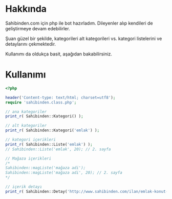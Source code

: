 Hakkında
====================

Sahibinden.com için php ile bot hazırladım. Dileyenler alıp kendileri de geliştirmeye devam edebilirler.

Şuan güzel bir şekilde, kategorileri alt kategorileri vs. kategori listelerini ve detaylarını çekmektedir.

Kullanımı da oldukça basit, aşağıdan bakabilirsiniz.

Kullanımı
====================

```php
<?php

header('Content-type: text/html; charset=utf8');
require 'sahibinden.class.php';

// ana kategoriler
print_r( Sahibinden::Kategori() );

// alt kategoriler
print_r( Sahibinden::Kategori('emlak') );

// kategori içerikleri
print_r( Sahibinden::Liste('emlak') );
// Sahibinden::Liste('emlak', 20); // 2. sayfa

// Mağaza içerikleri
/*
Sahibinden::magListe('mağaza adi');
Sahibinden::magListe('mağaza adi', 20); // 2. sayfa
*/

// içerik detayı
print_r( Sahibinden::Detay('http://www.sahibinden.com/ilan/emlak-konut-satilik-dorlion-gayrimenkul-den-yildiztepe-de-sifir-bina-da-2-plus1-153319984/detay') );
```
